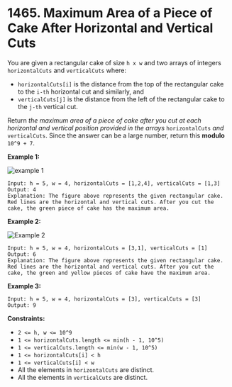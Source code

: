# 1465. Maximum Area of a Piece of Cake After Horizontal and Vertical Cuts

You are given a rectangular cake of size `h x w` and two arrays of integers `horizontalCuts` and `verticalCuts` where:

- `horizontalCuts[i]` is the distance from the top of the rectangular cake to the `i-th` horizontal cut and similarly, and
- `verticalCuts[j]` is the distance from the left of the rectangular cake to the `j-th` vertical cut.

Return *the maximum area of a piece of cake after you cut at each horizontal and vertical position provided in the arrays* `horizontalCuts` *and* `verticalCuts`. Since the answer can be a large number, return this **modulo** `10^9 + 7`.

**Example 1:**

![example 1](https://assets.leetcode.com/uploads/2020/05/14/leetcode_max_area_2.png)

```()
Input: h = 5, w = 4, horizontalCuts = [1,2,4], verticalCuts = [1,3]
Output: 4 
Explanation: The figure above represents the given rectangular cake. Red lines are the horizontal and vertical cuts. After you cut the cake, the green piece of cake has the maximum area.
```

**Example 2:**

![Example 2](https://assets.leetcode.com/uploads/2020/05/14/leetcode_max_area_3.png)

```()
Input: h = 5, w = 4, horizontalCuts = [3,1], verticalCuts = [1]
Output: 6
Explanation: The figure above represents the given rectangular cake. Red lines are the horizontal and vertical cuts. After you cut the cake, the green and yellow pieces of cake have the maximum area.
```

**Example 3:**

```()
Input: h = 5, w = 4, horizontalCuts = [3], verticalCuts = [3]
Output: 9
```

**Constraints:**

- `2 <= h, w <= 10^9`
- `1 <= horizontalCuts.length <= min(h - 1, 10^5)`
- `1 <= verticalCuts.length <= min(w - 1, 10^5)`
- `1 <= horizontalCuts[i] < h`
- `1 <= verticalCuts[i] < w`
- All the elements in `horizontalCuts` are distinct.
- All the elements in `verticalCuts` are distinct.
